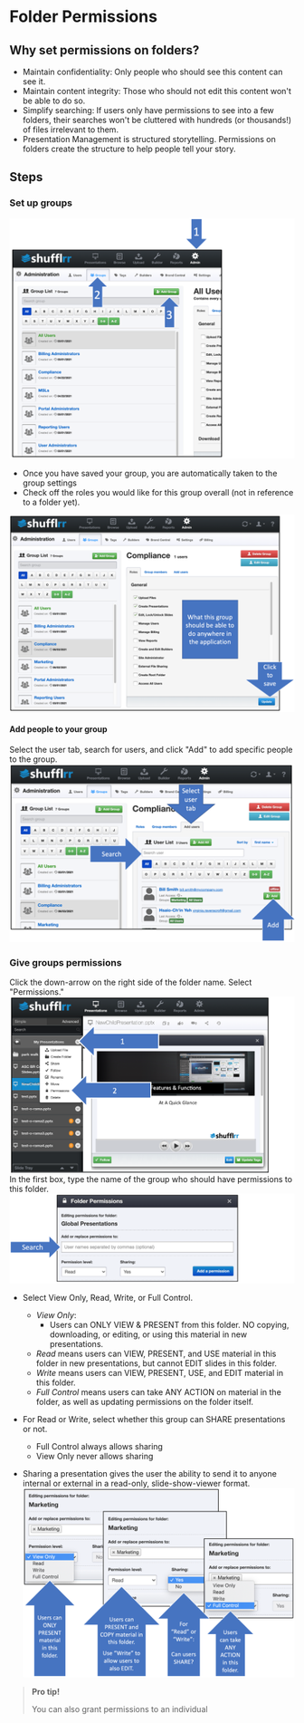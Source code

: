 # Folder Permissions

## Why set permissions on folders? 
* Maintain confidentiality: Only people who should see this content can see it.
* Maintain content integrity: Those who should not edit this content won't be able to do so. 
* Simplify searching: If users only have permissions to see into a few folders, their searches won't be cluttered with hundreds (or thousands!) of files irrelevant to them.
* Presentation Management is structured storytelling. Permissions on folders create the structure to help people tell your story. 

## Steps

### Set up groups 

![Creating a group](img/presentations-permissions-groups.png)

* Once you have saved your group, you are automatically taken to the group settings 
* Check off the roles you would like for this group overall (not in reference to a folder yet). 

![Adding roles to a group](img/presentations-permissions-grouproles.png)

#### Add people to your group 

Select the user tab, search for users, and click "Add" to add specific people to the group. 
![Adding people to a group](img/presentations-permissions-groups-addusers.png)

### Give groups permissions 
Click the down-arrow on the right side of the folder name. Select "Permissions."
![Giving permissions to a folder](img/presentations-permissions.png) 
In the first box, type the name of the group who should have permissions to this folder. 
![Search for the group you want to give permissions to](img/presentations-permissions-modal.png)
* <a name="readOnlyPermissionSetup"></a>Select View Only, Read, Write, or Full Control.
	* _View Only_: 
		* Users can ONLY VIEW & PRESENT from this folder. 
	NO copying, downloading, or editing, or using this material in new presentations. 
    * _Read_ means users can VIEW, PRESENT, and USE material in this folder in new presentations, but cannot EDIT slides in this folder. 
    * _Write_  means users can VIEW, PRESENT, USE, and EDIT material in this folder. 
    * _Full Control_ means users can take ANY ACTION on material in the folder, as well as updating permissions on the folder itself. 
    
* For Read or Write, select whether this group can SHARE presentations or not. 
	* Full Control always allows sharing
	* View Only never allows sharing
* Sharing a presentation gives the user the ability to send it to anyone internal or external in a read-only, slide-show-viewer format. 
![Select read, write, and share as appropriate](img/presentations-permissions-modal2.png)


> **Pro tip!**
> 
> You can also grant permissions to an individual
